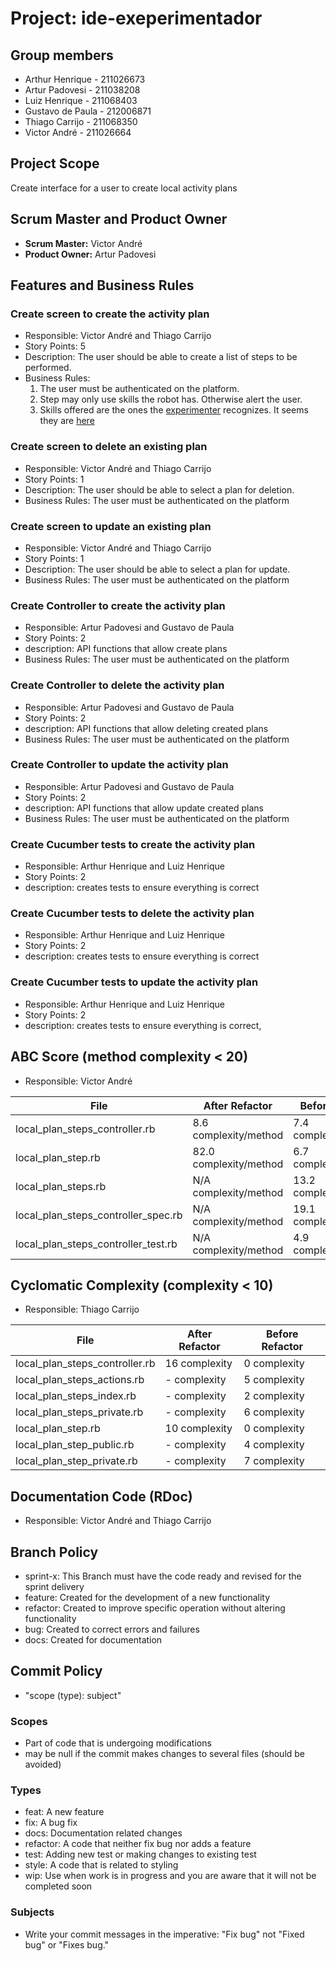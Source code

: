 # Project: ide-exeperimentador

## Group members

- Arthur Henrique - 211026673
- Artur Padovesi - 211038208
- Luiz Henrique - 211068403
- Gustavo de Paula - 212006871
- Thiago Carrijo - 211068350
- Victor André - 211026664

## Project Scope

Create interface for a user to create local activity plans

## Scrum Master and Product Owner

- **Scrum Master:** Victor André
- **Product Owner:** Artur Padovesi

## Features and Business Rules

### Create screen to create the activity plan

- Responsible: Victor André and Thiago Carrijo
- Story Points: 5
- Description: The user should be able to create a list of steps to be performed.
- Business Rules:
  1. The user must be authenticated on the platform.
  2. Step may only use skills the robot has. Otherwise alert the user.
  3. Skills offered are the ones the [experimenter](https://github.com/VicenteMoraes/robotics_sim) recognizes. It seems they are [here](https://github.com/VicenteMoraes/skill_library)

### Create screen to delete an existing plan

- Responsible: Victor André and Thiago Carrijo
- Story Points: 1
- Description: The user should be able to select a plan for deletion.
- Business Rules: The user must be authenticated on the platform

### Create screen to update an existing plan

- Responsible: Victor André and Thiago Carrijo
- Story Points: 1
- Description: The user should be able to select a plan for update.
- Business Rules: The user must be authenticated on the platform

### Create Controller to create the activity plan

- Responsible: Artur Padovesi and Gustavo de Paula
- Story Points: 2
- description: API functions that allow create plans
- Business Rules: The user must be authenticated on the platform

### Create Controller to delete the activity plan

- Responsible: Artur Padovesi and Gustavo de Paula
- Story Points: 2
- description: API functions that allow deleting created plans
- Business Rules: The user must be authenticated on the platform

### Create Controller to update the activity plan

- Responsible: Artur Padovesi and Gustavo de Paula
- Story Points: 2
- description: API functions that allow update created plans
- Business Rules: The user must be authenticated on the platform

### Create Cucumber tests to create the activity plan

- Responsible: Arthur Henrique and Luiz Henrique
- Story Points: 2
- description: creates tests to ensure everything is correct

### Create Cucumber tests to delete the activity plan

- Responsible: Arthur Henrique and Luiz Henrique
- Story Points: 2
- description: creates tests to ensure everything is correct

### Create Cucumber tests to update the activity plan

- Responsible: Arthur Henrique and Luiz Henrique
- Story Points: 2
- description: creates tests to ensure everything is correct,

## ABC Score (method complexity < 20)

- Responsible: Victor André

| File                                | After Refactor         | Before Refactor        |
| ----------------------------------- | ---------------------- | ---------------------- |
| local_plan_steps_controller.rb      | 8.6 complexity/method  | 7.4 complexity/method  |
| local_plan_step.rb                  | 82.0 complexity/method | 6.7 complexity/method  |
| local_plan_steps.rb                 | N/A complexity/method  | 13.2 complexity/method |
| local_plan_steps_controller_spec.rb | N/A complexity/method  | 19.1 complexity/method |
| local_plan_steps_controller_test.rb | N/A complexity/method  | 4.9 complexity/method  |

## Cyclomatic Complexity (complexity < 10)

- Responsible: Thiago Carrijo

| File                           | After Refactor | Before Refactor |
| ------------------------------ | -------------- | --------------- |
| local_plan_steps_controller.rb | 16 complexity  | 0 complexity    |
| local_plan_steps_actions.rb    | - complexity   | 5 complexity    |
| local_plan_steps_index.rb      | - complexity   | 2 complexity    |
| local_plan_steps_private.rb    | - complexity   | 6 complexity    |
| local_plan_step.rb             | 10 complexity  | 0 complexity    |
| local_plan_step_public.rb      | - complexity   | 4 complexity    |
| local_plan_step_private.rb     | - complexity   | 7 complexity    |

## Documentation Code (RDoc)

- Responsible: Victor André and Thiago Carrijo

## Branch Policy

- sprint-x: This Branch must have the code ready and revised for the sprint delivery
- feature: Created for the development of a new functionality
- refactor: Created to improve specific operation without altering functionality
- bug: Created to correct errors and failures
- docs: Created for documentation

## Commit Policy

- "scope (type): subject"

### Scopes

- Part of code that is undergoing modifications
- may be null if the commit makes changes to several files (should be avoided)

### Types

- feat: A new feature
- fix: A bug fix
- docs: Documentation related changes
- refactor: A code that neither fix bug nor adds a feature
- test: Adding new test or making changes to existing test
- style: A code that is related to styling
- wip: Use when work is in progress and you are aware that it will not be completed soon

### Subjects

- Write your commit messages in the imperative: "Fix bug" not "Fixed bug" or "Fixes bug."
